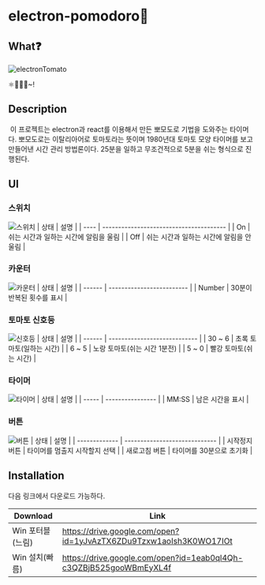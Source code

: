 # electron-pomodoro🍅

## What❓

![electronTomato](https://user-images.githubusercontent.com/22635168/82520508-4b8dbd00-9b5f-11ea-8c2f-e6e17c792b3d.png)

⚛️🍅🚥⏰~!

## Description

&nbsp;이 프로젝트는 electron과 react를 이용해서 만든 뽀모도로 기법을 도와주는 타이머다. 뽀모도로는 이탈리아어로 토마토라는 뜻이며 1980년대 토마토 모양 타이머를 보고 만들어낸 시간 관리 방법론이다. 25분을 일하고 무조건적으로 5분을 쉬는 형식으로 진행된다.

## UI

### 스위치

![스위치](https://user-images.githubusercontent.com/22635168/82480574-f924b000-9b0e-11ea-9e90-5294e98659a5.png)
| 상태 | 설명 |
| ---- | --------------------------------------- |
| On | 쉬는 시간과 일하는 시간에 알림을 울림 |
| Off | 쉬는 시간과 일하는 시간에 알림을 안울림 |

### 카운터

![카운터](https://user-images.githubusercontent.com/22635168/82480578-faee7380-9b0e-11ea-9d33-5d80e6885b40.png)
| 상태 | 설명 |
| ------ | ------------------------- |
| Number | 30분이 반복된 횟수를 표시 |

### 토마토 신호등

![신호등](https://user-images.githubusercontent.com/22635168/82480586-fcb83700-9b0e-11ea-952a-143400c2e9fd.png)
| 상태 | 설명 |
| ------ | ---------------------------- |
| 30 ~ 6 | 초록 토마토(일하는 시간) |
| 6 ~ 5 | 노랑 토마토(쉬는 시간 1분전) |
| 5 ~ 0 | 빨강 토마토(쉬는 시간) |

### 타이머

![타이머](https://user-images.githubusercontent.com/22635168/82480591-fde96400-9b0e-11ea-92c5-6bd1f2c03482.png)
| 상태 | 설명 |
| ----- | ---------------- |
| MM:SS | 남은 시간을 표시 |

### 버튼

![버튼](https://user-images.githubusercontent.com/22635168/82480595-ffb32780-9b0e-11ea-86bf-2bc0a6cca818.png)
| 상태 | 설명 |
| ------------- | ----------------------------- |
| 시작정지 버튼 | 타이머를 멈출지 시작할지 선택 |
| 새로고침 버튼 | 타이머를 30분으로 초기화 |

## Installation

다음 링크에서 다운로드 가능하다.

| Download         | Link                                                               |
| ---------------- | ------------------------------------------------------------------ |
| Win 포터블(느림) | https://drive.google.com/open?id=1yJvAzTX6ZDu9Tzxw1aoIsh3K0WO17IOt |
| Win 설치(빠름)   | https://drive.google.com/open?id=1eab0ql4Qh-c3QZBjB525gooWBmEyXL4f |
